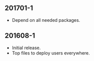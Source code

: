 201701-1
--------
  * Depend on all needed packages.

201608-1
--------
  * Initial release.
  * Top files to deploy users everywhere.
